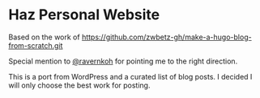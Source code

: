 # Haz Personal Website

<!--[![Netlify Status](https://api.netlify.com/api/v1/badges/53882522-ddef-46ec-b8b0-d1a2e4b8af5b/deploy-status)](https://app.netlify.com/sites/make-a-hugo-blog-from-scratch/deploys)-->

Based on the work of https://github.com/zwbetz-gh/make-a-hugo-blog-from-scratch.git

Special mention to [@ravernkoh](https://github.com/ravernkoh) for pointing me to the right direction.

This is a port from WordPress and a curated list of blog posts. I decided I will only choose the best work for posting.
